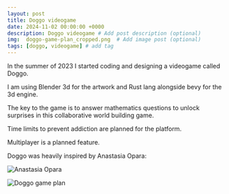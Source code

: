 ```yaml
---
layout: post
title: Doggo videogame
date: 2024-11-02 00:00:00 +0000
description: Doggo videogame # Add post description (optional)
img:  doggo-game-plan_cropped.png  # Add image post (optional)
tags: [doggo, videogame] # add tag
---
```


In the summer of 2023 I started coding and designing a videogame called Doggo. 

I am using Blender 3d for the artwork and Rust lang alongside bevy for the 3d engine.

The key to the game is to answer mathematics questions to unlock surprises in this collaborative world building game.

Time limits to prevent addiction are planned for the platform.

Multiplayer is a planned feature.

Doggo was heavily inspired by Anastasia Opara:

![Anastasia Opara]({{site.baseurl}}/assets/img/vlcsnap-2024-11-02-19h51m51s708.png)

![Doggo game plan]({{site.baseurl}}/assets/img/doggo-game-plan.png)
